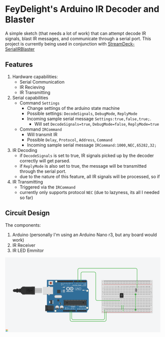 # FeyDelight's Arduino IR Decoder and Blaster 
A simple sketch (that needs a lot of work) that can attempt decode IR signals, blast IR messages, and communicate through a serial port. This project is currently being used in conjunction with [StreamDeck-SerialIRBlaster](https://github.com/feydelight/StreamDeck-SerialIRBlaster)

## Features
1. Hardware capabilities:
    * Serial Communication
    * IR Recieving
    * IR Transmitting
1. Serial capabilities
    * Command `Settings`
        * Change settings of the arduino state machine
        * Possible settings: `DecodeSignals`, `DebugMode`, `ReplyMode`
        * Incoming sample serial message `Settings:true,false,true;`.
            * Will set `DecodeSignals=true`, `DebugMode=false`, `ReplyMode=true`
    * Command `IRCommand`
        * Will transmit IR
        * Possible `Delay`, `Protocol`, `Address`, `Command`
        * Incoming sample serial message `IRCommand:1000,NEC,65282,32;`
1. IR Decoding
    * if `DecodeSignals` is set to true, IR signals picked up by the decoder correctly will get parsed.
    * if `ReplyMode` is also set to true, the message will be transmitted through the serial port.
    * due to the nature of this feature, all IR signals will be processed, so if 
1. IR Transmitting
    * Triggered via the `IRCommand`
    * currently only supports protocol `NEC` (due to lazyness, its all I needed so far)
    
## Circuit Design
The components:
1. Arduino (personally I'm using an Arduino Nano r3, but any board would work)
1. IR Receiver
1. IR LED Emmitor

![Circuit Design](./images/circuitDesign.png)